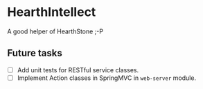 # HearthIntellect
A good helper of HearthStone ;-P

## Future tasks

- [ ] Add unit tests for RESTful service classes.
- [ ] Implement Action classes in SpringMVC in `web-server` module.
